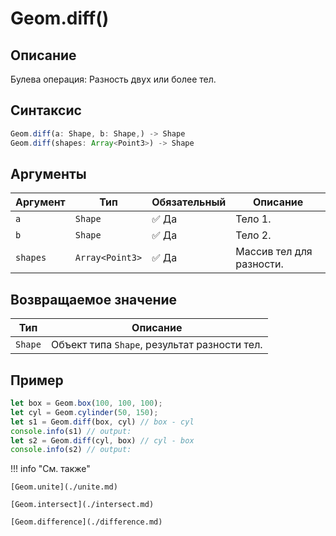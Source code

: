 # Geom.diff()

## Описание
Булева операция: Разность двух или более тел.

## Синтаксис
```javascript
Geom.diff(a: Shape, b: Shape,) -> Shape
Geom.diff(shapes: Array<Point3>) -> Shape
```
## Аргументы

| Аргумент  | Тип           | Обязательный | Описание |
|-----------|---------------|--------------|---------------------------|
| `a`       | `Shape`         | :white_check_mark: Да | Тело 1. |
| `b`       | `Shape`        | :white_check_mark: Да | Тело 2. |
| `shapes`  | `Array<Point3>` | :white_check_mark: Да | Массив тел для разности. |

## Возвращаемое значение

| Тип   | Описание                          |
|-------|-----------------------------------|
| `Shape` | Объект типа `Shape`, результат разности тел. |

## Пример
```javascript linenums="1"
let box = Geom.box(100, 100, 100);
let cyl = Geom.cylinder(50, 150);
let s1 = Geom.diff(box, cyl) // box - cyl
console.info(s1) // output:
let s2 = Geom.diff(cyl, box) // cyl - box
console.info(s2) // output:
```

!!! info "См. также"

    [Geom.unite](./unite.md)

    [Geom.intersect](./intersect.md)

    [Geom.difference](./difference.md)

